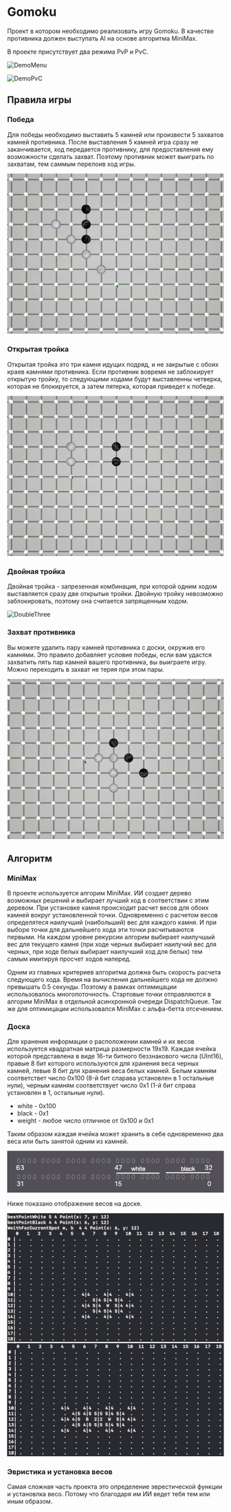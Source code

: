 # Gomoku
  
Проект в котором необходимо реализовать игру Gomoku. В качестве противника должен выступать AI на основе алгоритма MiniMax.

В проекте присутствует два режима PvP и PvC. 

![DemoMenu](https://github.com/MixFon/Gomoku/blob/master/gifs/DemoMenu.gif "Демострация меню")


![DemoPvC](https://github.com/MixFon/Gomoku/blob/master/gifs/DemoPvC.gif "Демонстрация игры с ИИ")

## Правила игры

### Победа
Для победы необходимо выставить 5 камней или произвести 5 захватов камней противника. После выставления 5 камней игра сразу не заканчивается, ход передается противнику, для предоставления ему возможности сделать захват. Поэтому противник может выиграть по захватам, тем саммым перелоив ход игры.

![Win](https://github.com/MixFon/Gomoku/blob/master/gifs/Win.gif "Показ победы")

### Открытая тройка
Открытая тройка это три камня идущих подряд, и не закрытые с обоих краев камнями противника. Если противник вовремя не заблокирует открытую тройку, то следующими ходами будут выставленны четверка, которая не блокируется, а затем пятерка, которая приведет к победе.

![FreeThree](https://github.com/MixFon/Gomoku/blob/master/gifs/FreeThree.gif "Выставление свободной тройки")

### Двойная тройка
Двойная тройка - запрезенная комбинация, при которой одним ходом выставляется сразу две открытые тройки. Двойную тройку невозможно заблокировать, поэтому она считается запрященным ходом. 

![DoubleThree](https://github.com/MixFon/Gomoku/blob/master/gifs/DoubleThree.gif "Возможные варианты двойной тройки")

### Захват противника
Вы можете удалить пару камней противника с доски, окружив его камнями. Это правило добавляет условие победы, если вам удастся захватить пять пар камней вашего противника, вы выиграете игру. Можно переходить в захват не теряя при этом пары.

![Capture](https://github.com/MixFon/Gomoku/blob/master/gifs/Capture.gif "Захват")

## Алгоритм

### MiniMax

В проекте используется алгорим MiniMax. ИИ создает дерево возможных решений и выбирает лучший ход в соответствии с этим деревом. При установке камня происходит расчет весов для обоих камней вокруг установленной точки. Одновременно с расчетом весов определятеся наилучший (наибольший) вес для каждого камня. И при выборе точки для дальнейшего хода эти точки расчитываются первыми. На каждом уровне рекурсии алгорим выбирает наилучшый вес для текущего камня (при ходе черных выбирает наилучий вес для черных, при ходе белых выбирает наилучший ход для белых) тем самым имитируя просчет ходов наперед.

Одним из главных критериев алгоритма должна быть скорость расчета следующего хода. Время на вычисления дальнейшего хода не должно превышать 0.5 секунды. Поэтому в рамках оптимицации использовалось многопоточность. Стартовые точки отправляются в алгорим MiniMax в отдельной асинхронной очереди DispatchQueue. Так же для оптимицации использовался MiniMax с альфа-бетта отсечением.

### Доска

Для хранения информации о расположении камней и их весов используется квадратная матрица размерности 19x19. Каждая ячейка которой представлена в виде 16-ти битного беззнакового числа (UInt16), правые 8 бит которого используются для хранения веса черных камней, левые 8 бит для хранения веса белых камней. Белым камням соответствет число 0x100 (8-й бит спарава установлен в 1 остальные нули), черным камням соответствует число 0x1 (1-й бит справа установлен в 1, остальные нули).
- white  - 0x100
- black  - 0x1
- weight - любое число отличное от 0x100 и 0x1

Таким образом каждая ячейка может хранить в себе одновременно два веса или быть занятой одним из камней.

![white_black_octets](https://github.com/MixFon/Gomoku/blob/master/gifs/white_black_octets.jpg "Октеты для белых и черных камней")

Ниже показано отображение весов на доске.

![3KI1vYwqbfg](https://github.com/MixFon/Gomoku/blob/master/gifs/3KI1vYwqbfg.jpg "Отображение весов каждого из камней")
![yO7SOXOYrbc](https://github.com/MixFon/Gomoku/blob/master/gifs/yO7SOXOYrbc.jpg "Отображение весов каждого из камней")

### Эвристика и установка весов

Самая сложная часть проекта это определение эврестической функции и установлка весо. Потому что благодаря им ИИ ведет тебя тем или иным образом.

